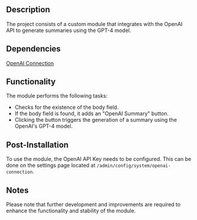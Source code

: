 ## Description
The project consists of a custom module that integrates with the OpenAI API to generate summaries using the GPT-4 model.

## Dependencies
[OpenAI Connection](https://www.drupal.org/project/openai_connection)

## Functionality
The module performs the following tasks:

- Checks for the existence of the body field.
- If the body field is found, it adds an "OpenAI Summary" button.
- Clicking the button triggers the generation of a summary using the OpenAI's GPT-4 model.

## Post-Installation
To use the module, the OpenAI API Key needs to be configured. This can be done on the settings page located at `/admin/config/system/openai-connection`.

## Notes
Please note that further development and improvements are required to enhance the functionality and stability of the module.
